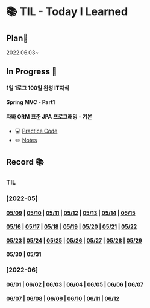 # :books: TIL - Today I Learned 



## Plan:calendar:

2022.06.03~



## In Progress :book:

#### 1일 1로그 100일 완성 IT지식

#### Spring MVC - Part1

#### 자바 ORM 표준 JPA 프로그래밍 - 기본

*  :computer: [Practice Code](https://github.com/JSoi/SpringBasic/tree/main/ex1-hello-jpa)
* :pencil2: [Notes](https://github.com/JSoi/TIL/tree/main/spring/JPA/JPA%20Programming%20-%20Basic)



## Record :books:

### TIL

### [2022-05]
#### [05/09](https://github.com/JSoi/TIL/blob/main/day-by-day/20220509.md) | [05/10](https://github.com/JSoi/TIL/blob/main/day-by-day/20220510.md) | [05/11](https://github.com/JSoi/TIL/blob/main/day-by-day/20220511.md) | [05/12](https://github.com/JSoi/TIL/blob/main/day-by-day/20220512.md) | [05/13](https://github.com/JSoi/TIL/blob/main/day-by-day/20220513.md) | [05/14](https://github.com/JSoi/TIL/blob/main/day-by-day/20220514.md) | [05/15](https://github.com/JSoi/TIL/blob/main/day-by-day/20220515.md)
#### [05/16](https://github.com/JSoi/TIL/blob/main/day-by-day/20220516.md) | [05/17](https://github.com/JSoi/TIL/blob/main/day-by-day/20220517.md) | [05/18](https://github.com/JSoi/TIL/blob/main/day-by-day/20220518.md) | [05/19](https://github.com/JSoi/TIL/blob/main/day-by-day/20220519.md) | [05/20](https://github.com/JSoi/TIL/blob/main/day-by-day/20220520.md) | [05/21](https://github.com/JSoi/TIL/blob/main/day-by-day/20220521.md) | [05/22](https://github.com/JSoi/TIL/blob/main/day-by-day/20220522.md)
#### [05/23](https://github.com/JSoi/TIL/blob/main/day-by-day/20220523.md) | [05/24](https://github.com/JSoi/TIL/blob/main/day-by-day/20220524.md) | [05/25](https://github.com/JSoi/TIL/blob/main/day-by-day/20220525.md) | [05/26](https://github.com/JSoi/TIL/blob/main/day-by-day/20220526.md) | [05/27](https://github.com/JSoi/TIL/blob/main/day-by-day/20220527.md) | [05/28](https://github.com/JSoi/TIL/blob/main/day-by-day/20220528.md) | [05/29](https://github.com/JSoi/TIL/blob/main/day-by-day/20220529.md)
#### [05/30](https://github.com/JSoi/TIL/blob/main/day-by-day/20220530.md) | [05/31](https://github.com/JSoi/TIL/blob/main/day-by-day/20220531.md) 

### [2022-06]

#### [06/01](https://github.com/JSoi/TIL/blob/main/day-by-day/20220601.md) | [06/02](https://github.com/JSoi/TIL/blob/main/day-by-day/20220602.md) | [06/03](https://github.com/JSoi/TIL/blob/main/day-by-day/20220603.md) | [06/04](https://github.com/JSoi/TIL/blob/main/day-by-day/20220604.md) | [06/05](https://github.com/JSoi/TIL/blob/main/day-by-day/20220605.md) | [06/06](https://github.com/JSoi/TIL/blob/main/day-by-day/20220606.md) |  [06/07](https://github.com/JSoi/TIL/blob/main/day-by-day/20220607.md)
####  [06/07](https://github.com/JSoi/TIL/blob/main/day-by-day/20220607.md) |  [06/08](https://github.com/JSoi/TIL/blob/main/day-by-day/20220608.md)  |  [06/09](https://github.com/JSoi/TIL/blob/main/day-by-day/20220609.md)  |  [06/10](https://github.com/JSoi/TIL/blob/main/day-by-day/20220610.md) |  [06/11](https://github.com/JSoi/TIL/blob/main/day-by-day/20220611.md) |  [06/12](https://github.com/JSoi/TIL/blob/main/day-by-day/20220612.md) 



#### 

